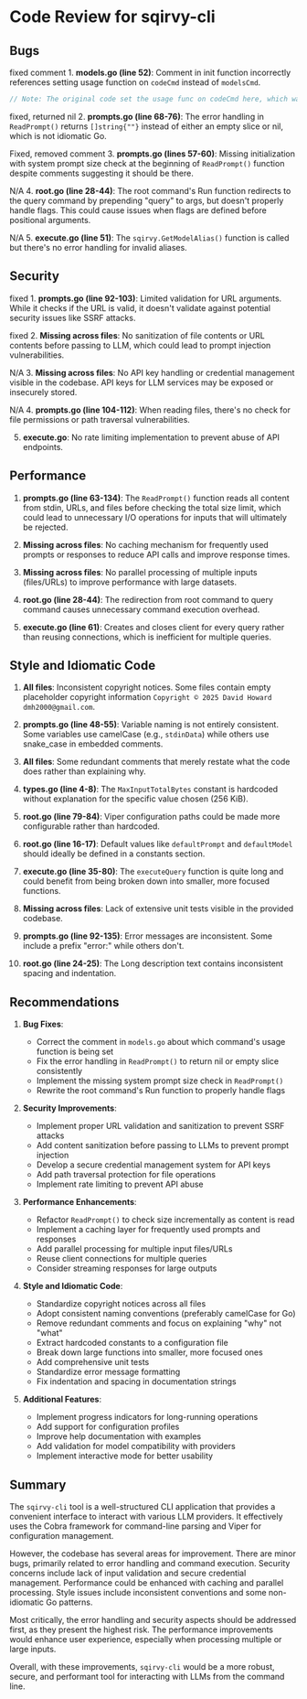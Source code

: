 # Code Review for sqirvy-cli

## Bugs

fixed comment 1. **models.go (line 52)**: Comment in init function incorrectly references setting usage function on `codeCmd` instead of `modelsCmd`.
   ```go
   // Note: The original code set the usage func on codeCmd here, which was likely a mistake.
   ```

fixed, returned nil 2. **prompts.go (line 68-76)**: The error handling in `ReadPrompt()` returns `[]string{""}` instead of either an empty slice or nil, which is not idiomatic Go.

Fixed, removed comment 3. **prompts.go (lines 57-60)**: Missing initialization with system prompt size check at the beginning of `ReadPrompt()` function despite comments suggesting it should be there.

N/A 4. **root.go (line 28-44)**: The root command's Run function redirects to the query command by prepending "query" to args, but doesn't properly handle flags. This could cause issues when flags are defined before positional arguments.

N/A 5. **execute.go (line 51)**: The `sqirvy.GetModelAlias()` function is called but there's no error handling for invalid aliases.

## Security

fixed 1. **prompts.go (line 92-103)**: Limited validation for URL arguments. While it checks if the URL is valid, it doesn't validate against potential security issues like SSRF attacks.

fixed 2. **Missing across files**: No sanitization of file contents or URL contents before passing to LLM, which could lead to prompt injection vulnerabilities.

N/A 3. **Missing across files**: No API key handling or credential management visible in the codebase. API keys for LLM services may be exposed or insecurely stored.

N/A 4. **prompts.go (line 104-112)**: When reading files, there's no check for file permissions or path traversal vulnerabilities.

5. **execute.go**: No rate limiting implementation to prevent abuse of API endpoints.

## Performance

1. **prompts.go (line 63-134)**: The `ReadPrompt()` function reads all content from stdin, URLs, and files before checking the total size limit, which could lead to unnecessary I/O operations for inputs that will ultimately be rejected.

2. **Missing across files**: No caching mechanism for frequently used prompts or responses to reduce API calls and improve response times.

3. **Missing across files**: No parallel processing of multiple inputs (files/URLs) to improve performance with large datasets.

4. **root.go (line 28-44)**: The redirection from root command to query command causes unnecessary command execution overhead.

5. **execute.go (line 61)**: Creates and closes client for every query rather than reusing connections, which is inefficient for multiple queries.

## Style and Idiomatic Code

1. **All files**: Inconsistent copyright notices. Some files contain empty placeholder copyright information `Copyright © 2025 David Howard  dmh2000@gmail.com`.

2. **prompts.go (line 48-55)**: Variable naming is not entirely consistent. Some variables use camelCase (e.g., `stdinData`) while others use snake_case in embedded comments.

3. **All files**: Some redundant comments that merely restate what the code does rather than explaining why.

4. **types.go (line 4-8)**: The `MaxInputTotalBytes` constant is hardcoded without explanation for the specific value chosen (256 KiB).

5. **root.go (line 79-84)**: Viper configuration paths could be made more configurable rather than hardcoded.

6. **root.go (line 16-17)**: Default values like `defaultPrompt` and `defaultModel` should ideally be defined in a constants section.

7. **execute.go (line 35-80)**: The `executeQuery` function is quite long and could benefit from being broken down into smaller, more focused functions.

8. **Missing across files**: Lack of extensive unit tests visible in the provided codebase.

9. **prompts.go (line 92-135)**: Error messages are inconsistent. Some include a prefix "error:" while others don't.

10. **root.go (line 24-25)**: The Long description text contains inconsistent spacing and indentation.

## Recommendations

1. **Bug Fixes**:
   - Correct the comment in `models.go` about which command's usage function is being set
   - Fix the error handling in `ReadPrompt()` to return nil or empty slice consistently
   - Implement the missing system prompt size check in `ReadPrompt()`
   - Rewrite the root command's Run function to properly handle flags

2. **Security Improvements**:
   - Implement proper URL validation and sanitization to prevent SSRF attacks
   - Add content sanitization before passing to LLMs to prevent prompt injection
   - Develop a secure credential management system for API keys
   - Add path traversal protection for file operations
   - Implement rate limiting to prevent API abuse

3. **Performance Enhancements**:
   - Refactor `ReadPrompt()` to check size incrementally as content is read
   - Implement a caching layer for frequently used prompts and responses
   - Add parallel processing for multiple input files/URLs
   - Reuse client connections for multiple queries
   - Consider streaming responses for large outputs

4. **Style and Idiomatic Code**:
   - Standardize copyright notices across all files
   - Adopt consistent naming conventions (preferably camelCase for Go)
   - Remove redundant comments and focus on explaining "why" not "what"
   - Extract hardcoded constants to a configuration file
   - Break down large functions into smaller, more focused ones
   - Add comprehensive unit tests
   - Standardize error message formatting
   - Fix indentation and spacing in documentation strings

5. **Additional Features**:
   - Implement progress indicators for long-running operations
   - Add support for configuration profiles
   - Improve help documentation with examples
   - Add validation for model compatibility with providers
   - Implement interactive mode for better usability

## Summary

The `sqirvy-cli` tool is a well-structured CLI application that provides a convenient interface to interact with various LLM providers. It effectively uses the Cobra framework for command-line parsing and Viper for configuration management.

However, the codebase has several areas for improvement. There are minor bugs, primarily related to error handling and command execution. Security concerns include lack of input validation and secure credential management. Performance could be enhanced with caching and parallel processing. Style issues include inconsistent conventions and some non-idiomatic Go patterns.

Most critically, the error handling and security aspects should be addressed first, as they present the highest risk. The performance improvements would enhance user experience, especially when processing multiple or large inputs.

Overall, with these improvements, `sqirvy-cli` would be a more robust, secure, and performant tool for interacting with LLMs from the command line.
